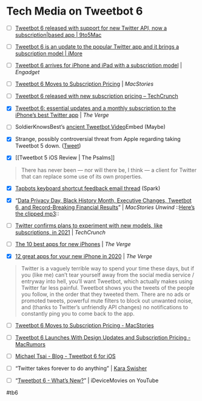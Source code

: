 # Tech Media on Tweetbot 6

- [ ] [Tweetbot 6 released with support for new Twitter API, now a subscription|based app | 9to5Mac](https://9to5mac.com/2021/01/26/tweetbot|6|new|features|subscription|model/)

- [ ] [Tweetbot 6 is an update to the popular Twitter app and it brings a subscription model | iMore](https://www.imore.com/tweetbot|6|update|popular|twitter|app|and|it|brings|subscription|model)

- [ ] [Tweetbot 6 arrives for iPhone and iPad with a subscription model](https://www.engadget.com/tweebot-6-tapbots-twitter-app-subscription-model-launch-110526052.html) | *Engadget*

- [ ] [Tweetbot 6 Moves to Subscription Pricing](https://www.macstories.net/news/tweetbot|6|moves|to|subscription|pricing/) | *MacStories*

- [ ] [Tweetbot 6 released with new subscription pricing – TechCrunch](https://techcrunch.com/2021/01/26/tweetbot|6|released|with|new|subscription|pricing/)

- [x] [Tweetbot 6: essential updates and a monthly subscription to the iPhone’s best Twitter app](https://www.theverge.com/2021/1/26/22250899/tweetbot|6|tapbots|ios|app|update|subscription|service|twitter|api) | *The Verge*

- [ ] SoldierKnowsBest’s [ancient Tweetbot Video](https://youtube.com/watch?v=DE1YHcoPxMk&feature=share)Embed (Maybe)

- [x] Strange, possibly controversial threat from Apple regarding taking Tweetbot 5 down. ([Tweet](https://twitter.com/tapbot_paul/status/1354145779494100992?s=20))

- [x] [[Tweetbot 5 iOS Review | The Psalms]]
> There has nev­er been — nor will there be, I think — a client for Twit­ter that can replace some use of its own prop­er­ties.  

- [x] [Tapbots keyboard shortcut feedback email thread](https://app.sparkmailapp.com/web-share/iolBCMqOjnPNrnPP7i0RpYLNieB3e9bfdx-M6YEB) (Spark)

- [x] “[Data Privacy Day, Black History Month, Executive Changes, Tweetbot 6, and Record-Breaking Financial Results](https://macstories-unwind.simplecast.com/episodes/data-privacy-day-black-history-month-executive-changes-tweetbot-6-and-record-breaking-financial-results-eO_2aHGi)” | *MacStories Unwind*
::[Here’s the clipped mp3](https://files.mastodon.social/media_attachments/files/105/697/491/771/381/283/original/fd734e69f18c4b51.mp3)::

- [ ] [Twitter confirms plans to experiment with new models, like subscriptions, in 2021](https://techcrunch.com/2021/02/08/twitter-confirms-plans-to-experiment-with-new-models-like-subscriptions-in-2021/) | *TechCrunch*

- [ ] [The 10 best apps for new iPhones](https://www.theverge.com/2018/12/25/18146897/best-iphone-apps-2018-email-photos-maps-weather) | *The Verge*

- [x] [12 great apps for your new iPhone in 2020](https://www.theverge.com/22187376/best-iphone-apps-2020-apple-ios) | *The Verge*
> Twitter is a vaguely terrible way to spend your time these days, but if you (like me) can’t tear yourself away from the social media service / entryway into hell, you’ll want Tweetbot, which actually makes using Twitter far less painful. Tweetbot shows you the tweets of the people you follow, in the order that they tweeted them. There are no ads or promoted tweets, powerful mute filters to block out unwanted noise, and (thanks to Twitter’s unfriendly API changes) no notifications to constantly ping you to come back to the app.  

- [ ] [Tweetbot 6 Moves to Subscription Pricing - MacStories](https://www.macstories.net/news/tweetbot-6-moves-to-subscription-pricing/)

- [ ] [Tweetbot 6 Launches With Design Updates and Subscription Pricing - MacRumors](https://www.macrumors.com/2021/01/26/tweetbot-6-subscription-pricing-change/)

- [ ] [Michael Tsai - Blog  -  Tweetbot 6 for iOS](https://mjtsai.com/blog/2021/01/26/tweetbot-6-for-ios/)

- [ ] “Twitter takes forever to do anything” | [Kara Swisher](https://pca.st/episode/483b6064-7255-47cb-9f13-75f89e6fb91e)

- [ ] “[Tweetbot 6 - What’s New?](https://youtu.be/lDdXA2m-XBw)” | iDeviceMovies on YouTube


#tb6